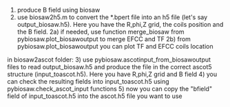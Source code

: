 1) produce B field using biosaw
2) use biosaw2h5.m to convert the *.bpert file into an h5 file (let's say output_biosaw.h5). Here you have the R,phi,Z grid, the coils position and the B field.
  2a) if needed, use function merge_biosaw from pybiosaw.plot_biosawoutput to merge EFCC and TF
  2b) from pybiosaw.plot_biosawoutput you can plot TF and EFCC coils location

in biosaw2ascot folder: 
3) use pybiosaw.ascotinput_from_biosawoutput files to read output_biosaw.h5 and produce the file in the correct ascot5 structure (input_toascot.h5). Here you have R,phi,Z grid and B field
4) you can check the resulting fields into input_toascot.h5 using pybiosaw.check_ascot_input functions
5) now you can copy the "bfield" field of input_toascot.h5 into the ascot.h5 file you want to use
